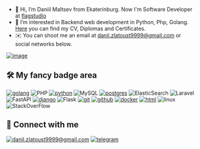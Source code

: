 - 👋 Hi, I’m Daniil Maltsev from Ekaterinburg. Now I'm Software Developer at [flagstudio](https://flagstudio.ru/)
- 👀 I’m interested in Backend web development in Python, Php, Golang. [Here](https://github.com/da-maltsev/Bio) you can find my CV, Diplomas and Certificates.
- ✉️ You can shoot me an email at [danil.zlatoust9999@gmail.com](mailto:danil.zlatoust9999@gmail.com) or social networks 
  below.

[![image](https://www.codewars.com/users/da-maltsev/badges/large)](https://www.codewars.com/users/da-maltsev) 




## 🛠 My fancy badge area

[![golang](https://img.shields.io/badge/Go-00ADD8?style=for-the-badge&logo=go&logoColor=white)](https://go.dev/) ![PHP](https://img.shields.io/badge/php-%23777BB4.svg?style=for-the-badge&logo=php&logoColor=white) [![python](https://img.shields.io/badge/python%20-%23255074.svg?&style=for-the-badge&logo=python&logoColor=white)](https://www.python.org) ![MySQL](https://img.shields.io/badge/mysql-%2300f.svg?style=for-the-badge&logo=mysql&logoColor=white) [![postgres](https://img.shields.io/badge/postgres-%23316192.svg?&style=for-the-badge&logo=postgresql&logoColor=white)](https://www.postgresql.org) ![ElasticSearch](https://img.shields.io/badge/-ElasticSearch-005571?style=for-the-badge&logo=elasticsearch) ![Laravel](https://img.shields.io/badge/laravel-%23FF2D20.svg?style=for-the-badge&logo=laravel&logoColor=white) ![FastAPI](https://img.shields.io/badge/fastapi-109989?style=for-the-badge&logo=FASTAPI&logoColor=white) [![django](https://img.shields.io/badge/django%20-%23092E20.svg?&style=for-the-badge&logo=django&logoColor=white)](https://www.djangoproject.com) ![Flask](https://img.shields.io/badge/flask-%23000.svg?style=for-the-badge&logo=flask&logoColor=white) [![git](https://img.shields.io/badge/git%20-%23F05033.svg?&style=for-the-badge&logo=git&logoColor=white)](https://git-scm.com) [![github](https://img.shields.io/badge/github%20-%23000408.svg?&style=for-the-badge&logo=github&logoColor=white)](https://github.com/lulzseq) [![docker](https://img.shields.io/badge/docker-%232496ED.svg?&style=for-the-badge&logo=docker&logoColor=white)](https://www.docker.com) [![html](https://img.shields.io/badge/html%20-%23E34F26.svg?&style=for-the-badge&logo=html5&logoColor=white)](https://www.w3schools.com/html) ![linux](https://img.shields.io/badge/Linux-FCC624?style=for-the-badge&logo=linux&logoColor=black) ![StackOverFlow](https://img.shields.io/badge/Stack_Overflow-FE7A16?style=for-the-badge&logo=stack-overflow&logoColor=white)

## 🤝 Connect with me

[![danil.zlatoust9999@gmail.com](https://img.shields.io/badge/email%20-%23E62B1E.svg?&style=for-the-badge&logo=mail.ru&logoColor=white)](mailto:danil.zlatoust9999@gmail.com) [![telegram](https://img.shields.io/badge/telegram%20-%2326A4E3.svg?&style=for-the-badge&logo=telegram&logoColor=white)](https://t.me/da_maltsev)
<!---
da-maltsev/da-maltsev is a ✨ special ✨ repository because its `README.md` (this file) appears on your GitHub profile.
You can click the Preview link to take a look at your changes.
--->

